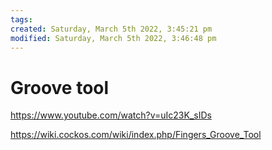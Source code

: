 ```yaml
---
tags: 
created: Saturday, March 5th 2022, 3:45:21 pm
modified: Saturday, March 5th 2022, 3:46:48 pm
---
```


# Groove tool
https://www.youtube.com/watch?v=uIc23K_sIDs

https://wiki.cockos.com/wiki/index.php/Fingers_Groove_Tool